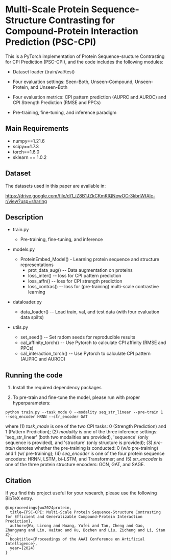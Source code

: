 #  Multi-Scale Protein Sequence-Structure Contrasting for Compound-Protein Interaction Prediction (PSC-CPI)

This is a PyTorch implementation of Protein Sequence-sructure Contrasting for CPI Prediction (PSC-CPI), and the code includes the following modules:

* Dataset loader (train/val/test)

* Four evaluation settings: Seen-Both, Unseen-Compound, Unseen-Protein, and Unseen-Both

* Four evaluation metrics: CPI pattern prediction (AUPRC and AUROC) and CPI  Strength Prediction (RMSE and PPCs)

* Pre-training, fine-tuning, and inference paradigm

  

## Main Requirements

* numpy==1.21.6
* scipy==1.7.3
* torch==1.6.0
* sklearn == 1.0.2



## Dataset

The datasets used in this paper are available in:

https://drive.google.com/file/d/1_iZ8B1JZkCKmKlQNewOCr3kbnWfAIc-r/view?usp=sharing



## Description

* train.py  
  * Pre-training, fine-tuning, and inference
* models.py  
  * ProteinEmbed_Model() - Learning protein sequence and structure representations
    * prot_data_aug() -- Data augmentation on proteins
    * loss_inter() -- loss for CPI pattern prediction
    * loss_affn() -- loss for CPI strength prediction
    * loss_contras() -- loss for (pre-training) multi-scale contrastive learning

* dataloader.py  

  * data_loader() -- Load train, val, and test data (with four evaluation data spilts)
* utils.py  
  * set_seed() -- Set radom seeds for reproducible results
  * cal_affinity_torch() -- Use Pytorch to calculate CPI affinity (RMSE and PPCs)
  * cal_interaction_torch() -- Use Pytorch to calculate CPI pattern (AUPRC and AUROC)




## Running the code

1. Install the required dependency packages

3. To pre-train and fine-tune the model, please run with proper hyperparameters:

  ```
python train.py --task_mode 0 --modality seq_str_linear --pre-train 1 --seq_encoder HRNN --str_encoder GAT
  ```

where (1) *task_mode* is one of the two CPI tasks: 0 (Strength Prediction) and 1 (Pattern Prediction); (2) *modality* is one of the three inference settings: 'seq_str_linear' (both two modalities are provided), 'sequence' (only sequence is provided), and 'structure' (only structure is provided); (3) *pre-train* denotes whether the pre-training is conducted: 0 (w/o pre-training) and 1 (w/ pre-training); (4) *seq_encoder* is one of the four protein sequence encoders: HRNN, LSTM, bi-LSTM, and Transformer; and (5) *str_encoder* is one of the three protein structure encoders: GCN, GAT, and SAGE.

## Citation

If you find this project useful for your research, please use the following BibTeX entry.

```
@inproceedings{wu2024protein,
  title={PSC-CPI: Multi-Scale Protein Sequence-Structure Contrasting for Efficient and Generalizable Compound-Protein Interaction Prediction},
  author={Wu, Lirong and Huang, Yufei and Tan, Cheng and Gao, Zhangyang and Lin, Haitao and Hu, Bozhen and Liu, Zicheng and Li, Stan Z},
  booktitle={Proceedings of the AAAI Conference on Artificial Intelligence},
  year={2024}
}
```